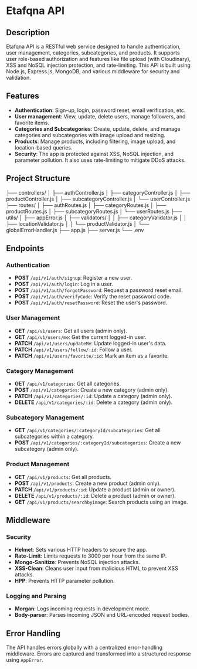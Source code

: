 # Etafqna API

## Description

Etafqna API is a RESTful web service designed to handle authentication, user management, categories, subcategories, and products. It supports user role-based authorization and features like file upload (with Cloudinary), XSS and NoSQL injection protection, and rate-limiting. This API is built using Node.js, Express.js, MongoDB, and various middleware for security and validation.

## Features

- **Authentication**: Sign-up, login, password reset, email verification, etc.
- **User management**: View, update, delete users, manage followers, and favorite items.
- **Categories and Subcategories**: Create, update, delete, and manage categories and subcategories with image upload and resizing.
- **Products**: Manage products, including filtering, image upload, and location-based queries.
- **Security**: The app is protected against XSS, NoSQL injection, and parameter pollution. It also uses rate-limiting to mitigate DDoS attacks.

## Project Structure

├── controllers/
│ ├── authController.js 
│ ├── categoryController.js 
│ ├── productController.js 
│ ├── subcategoryController.js 
│ └── userController.js 
├── routes/ 
│ ├── authRoutes.js 
│ ├── categoryRoutes.js 
│ ├── productRoutes.js 
│ ├── subcategoryRoutes.js 
│ └── userRoutes.js 
├── utils/ 
│ ├── appError.js 
│ ├── validators/ 
│ │ ├── categoryValidator.js 
│ │ ├── locationValidator.js 
│ │ └── productValidator.js 
│ └── globalErrorHandler.js 
├── app.js 
├── server.js 
└── .env


## Endpoints

### Authentication

- **POST** `/api/v1/auth/signup`: Register a new user.
- **POST** `/api/v1/auth/login`: Log in a user.
- **POST** `/api/v1/auth/forgotPassword`: Request a password reset email.
- **POST** `/api/v1/auth/verifyCode`: Verify the reset password code.
- **POST** `/api/v1/auth/resetPassword`: Reset the user's password.

### User Management

- **GET** `/api/v1/users`: Get all users (admin only).
- **GET** `/api/v1/users/me`: Get the current logged-in user.
- **PATCH** `/api/v1/users/updateMe`: Update logged-in user's data.
- **PATCH** `/api/v1/users/follow/:id`: Follow a user.
- **PATCH** `/api/v1/users/favorite/:id`: Mark an item as a favorite.

### Category Management

- **GET** `/api/v1/categories`: Get all categories.
- **POST** `/api/v1/categories`: Create a new category (admin only).
- **PATCH** `/api/v1/categories/:id`: Update a category (admin only).
- **DELETE** `/api/v1/categories/:id`: Delete a category (admin only).

### Subcategory Management

- **GET** `/api/v1/categories/:categoryId/subcategories`: Get all subcategories within a category.
- **POST** `/api/v1/categories/:categoryId/subcategories`: Create a new subcategory (admin only).

### Product Management

- **GET** `/api/v1/products`: Get all products.
- **POST** `/api/v1/products`: Create a new product (admin only).
- **PATCH** `/api/v1/products/:id`: Update a product (admin or owner).
- **DELETE** `/api/v1/products/:id`: Delete a product (admin or owner).
- **GET** `/api/v1/products/searchbyimage`: Search products using an image.

## Middleware

### Security

- **Helmet**: Sets various HTTP headers to secure the app.
- **Rate-Limit**: Limits requests to 3000 per hour from the same IP.
- **Mongo-Sanitize**: Prevents NoSQL injection attacks.
- **XSS-Clean**: Cleans user input from malicious HTML to prevent XSS attacks.
- **HPP**: Prevents HTTP parameter pollution.

### Logging and Parsing

- **Morgan**: Logs incoming requests in development mode.
- **Body-parser**: Parses incoming JSON and URL-encoded request bodies.
  
## Error Handling

The API handles errors globally with a centralized error-handling middleware. Errors are captured and transformed into a structured response using `AppError`.


